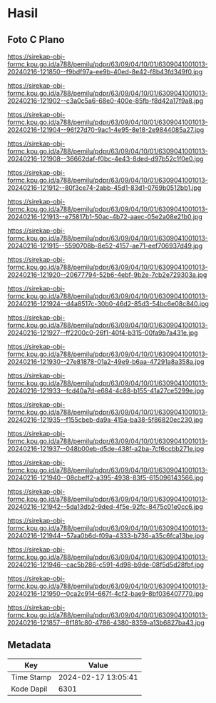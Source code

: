 # Hasil

## Foto C Plano

https://sirekap-obj-formc.kpu.go.id/a788/pemilu/pdpr/63/09/04/10/01/6309041001013-20240216-121850--f9bdf97a-ee9b-40ed-8e42-f8b43fd349f0.jpg

https://sirekap-obj-formc.kpu.go.id/a788/pemilu/pdpr/63/09/04/10/01/6309041001013-20240216-121902--c3a0c5a6-68e0-400e-85fb-f8d42a17f9a8.jpg

https://sirekap-obj-formc.kpu.go.id/a788/pemilu/pdpr/63/09/04/10/01/6309041001013-20240216-121904--96f27d70-9ac1-4e95-8e18-2e9844085a27.jpg

https://sirekap-obj-formc.kpu.go.id/a788/pemilu/pdpr/63/09/04/10/01/6309041001013-20240216-121908--36662daf-f0bc-4e43-8ded-d97b52c1f0e0.jpg

https://sirekap-obj-formc.kpu.go.id/a788/pemilu/pdpr/63/09/04/10/01/6309041001013-20240216-121912--80f3ce74-2abb-45d1-83d1-0769b0512bb1.jpg

https://sirekap-obj-formc.kpu.go.id/a788/pemilu/pdpr/63/09/04/10/01/6309041001013-20240216-121913--e75817b1-50ac-4b72-aaec-05e2a08e21b0.jpg

https://sirekap-obj-formc.kpu.go.id/a788/pemilu/pdpr/63/09/04/10/01/6309041001013-20240216-121915--5590708b-8e52-4157-ae71-eef706937d49.jpg

https://sirekap-obj-formc.kpu.go.id/a788/pemilu/pdpr/63/09/04/10/01/6309041001013-20240216-121920--20677794-52b6-4ebf-9b2e-7cb2e729303a.jpg

https://sirekap-obj-formc.kpu.go.id/a788/pemilu/pdpr/63/09/04/10/01/6309041001013-20240216-121924--d4a8517c-30b0-46d2-85d3-54bc6e08c840.jpg

https://sirekap-obj-formc.kpu.go.id/a788/pemilu/pdpr/63/09/04/10/01/6309041001013-20240216-121927--ff2200c0-26f1-40f4-b315-00fa9b7a431e.jpg

https://sirekap-obj-formc.kpu.go.id/a788/pemilu/pdpr/63/09/04/10/01/6309041001013-20240216-121930--27e81878-01a2-49e9-b6aa-47291a8a358a.jpg

https://sirekap-obj-formc.kpu.go.id/a788/pemilu/pdpr/63/09/04/10/01/6309041001013-20240216-121933--fcd40a7d-e684-4c88-b155-41a27ce5299e.jpg

https://sirekap-obj-formc.kpu.go.id/a788/pemilu/pdpr/63/09/04/10/01/6309041001013-20240216-121935--f155cbeb-da9a-415a-ba38-5f86820ec230.jpg

https://sirekap-obj-formc.kpu.go.id/a788/pemilu/pdpr/63/09/04/10/01/6309041001013-20240216-121937--048b00eb-d5de-438f-a2ba-7cf6ccbb271e.jpg

https://sirekap-obj-formc.kpu.go.id/a788/pemilu/pdpr/63/09/04/10/01/6309041001013-20240216-121940--08cbeff2-a395-4938-83f5-615096143566.jpg

https://sirekap-obj-formc.kpu.go.id/a788/pemilu/pdpr/63/09/04/10/01/6309041001013-20240216-121942--5da13db2-9ded-4f5e-92fc-8475c01e0cc6.jpg

https://sirekap-obj-formc.kpu.go.id/a788/pemilu/pdpr/63/09/04/10/01/6309041001013-20240216-121944--57aa0b6d-f09a-4333-b736-a35c6fca13be.jpg

https://sirekap-obj-formc.kpu.go.id/a788/pemilu/pdpr/63/09/04/10/01/6309041001013-20240216-121946--cac5b286-c591-4d98-b9de-08f5d5d28fbf.jpg

https://sirekap-obj-formc.kpu.go.id/a788/pemilu/pdpr/63/09/04/10/01/6309041001013-20240216-121950--0ca2c914-667f-4cf2-bae9-8bf036407770.jpg

https://sirekap-obj-formc.kpu.go.id/a788/pemilu/pdpr/63/09/04/10/01/6309041001013-20240216-121857--8f181c80-4786-4380-8359-a13b6827ba43.jpg


## Metadata

| Key        | Value               |
| ---------- | ------------------- |
| Time Stamp | 2024-02-17 13:05:41 |
| Kode Dapil | 6301                |




